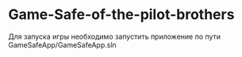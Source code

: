 # Game-Safe-of-the-pilot-brothers

Для запуска игры необходимо запустить приложение по пути GameSafeApp/GameSafeApp.sln
